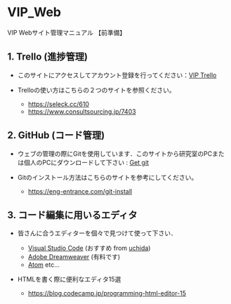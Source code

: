 # VIP_Web

VIP Webサイト管理マニュアル
【前準備】
## 1. Trello (進捗管理)
* このサイトにアクセスしてアカウント登録を行ってください：[VIP Trello](https://trello.com/invite/b/BjctbwUn/33545a6e62d90b3f84a3ce8be4294341/web%E3%82%B5%E3%82%A4%E3%83%88%E3%83%BB%E3%82%B5%E3%83%BC%E3%83%90%E3%83%BC%E6%A7%8B%E7%AF%89-%E4%BF%82 "Trello")

* Trelloの使い方はこちらの２つのサイトを参照ください。
    * https://seleck.cc/610
    * https://www.consultsourcing.jp/7403

## 2. GitHub (コード管理)
* ウェブの管理の際にGitを使用しています．このサイトから研究室のPCまたは個人のPCにダウンロードして下さい : [Get git](https://git-for-windows.github.io/ "Trello")

* Gitのインストール方法はこちらのサイトを参考にしてください。
    * https://eng-entrance.com/git-install
## 3. コード編集に用いるエディタ
* 皆さんに合うエディターを個々で見つけて使って下さい．
    * [Visual Studio Code](https://code.visualstudio.com/ "Visual Studio Code")  (おすすめ from [uchida](https://github.com/junprog "uchida"))
    * [Adobe Dreamweaver](https://www.adobe.com/jp/products/dreamweaver.html "Adobe Dreamweaver") (有料です)
    * [Atom](https://atom.io/ "Atom")  etc...

* HTMLを書く際に便利なエディタ15選
    * https://blog.codecamp.jp/programming-html-editor-15